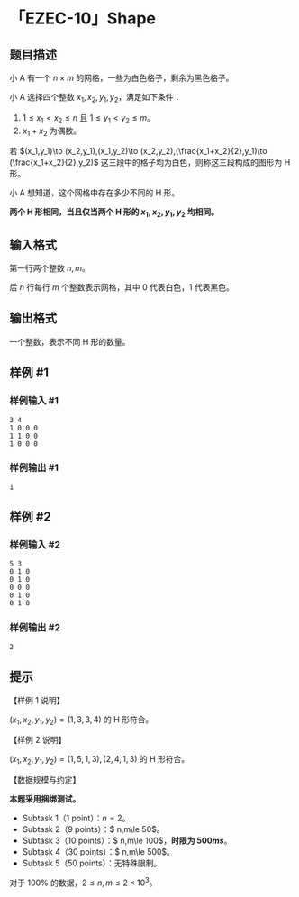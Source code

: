 # 「EZEC-10」Shape

## 题目描述

小 A 有一个 $n\times m$ 的网格，一些为白色格子，剩余为黑色格子。

小 A 选择四个整数 $x_1,x_2,y_1,y_2$，满足如下条件：

1. $1\le x_1<x_2\le n$ 且 $1\le y_1<y_2\le m$。
2. $x_1+x_2$ 为偶数。

若 $(x_1,y_1)\to (x_2,y_1),(x_1,y_2)\to (x_2,y_2),(\frac{x_1+x_2}{2},y_1)\to (\frac{x_1+x_2}{2},y_2)$ 这三段中的格子均为白色，则称这三段构成的图形为 H 形。

小 A 想知道，这个网格中存在多少不同的 H 形。

**两个 H 形相同，当且仅当两个 H 形的 $x_1,x_2,y_1,y_2$ 均相同。**

## 输入格式

第一行两个整数 $n,m$。

后 $n$ 行每行 $m$ 个整数表示网格，其中 $0$ 代表白色，$1$ 代表黑色。

## 输出格式

一个整数，表示不同 H 形的数量。

## 样例 #1

### 样例输入 #1
```
3 4
1 0 0 0
1 1 0 0
1 0 0 0
```

### 样例输出 #1

```
1
```

## 样例 #2

### 样例输入 #2
```
5 3
0 1 0
0 1 0
0 0 0
0 1 0
0 1 0
```

### 样例输出 #2

```
2
```

## 提示

【样例 $1$ 说明】

$(x_1,x_2,y_1,y_2)=(1,3,3,4)$ 的 H 形符合。

【样例 $2$ 说明】

$(x_1,x_2,y_1,y_2)=(1,5,1,3),(2,4,1,3)$ 的 H 形符合。

【数据规模与约定】

**本题采用捆绑测试。**

- Subtask 1（1 point）：$n=2$。
- Subtask 2（9 points）：$ n,m\le 50$。
- Subtask 3（10 points）：$ n,m\le 100$，**时限为 $500ms$**。
- Subtask 4（30 points）：$ n,m\le 500$。
- Subtask 5（50 points）：无特殊限制。

对于 $100\%$ 的数据，$2\le n,m\le 2\times 10^3$。

